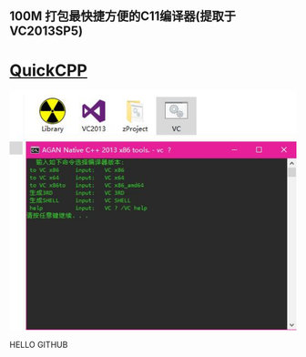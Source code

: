 

## 100M 打包最快捷方便的C11编译器(提取于VC2013SP5)

# [QuickCPP](https://github.com/xhamigua/bin/raw/master/ATool/QuickCP_git.exe) 

![Image text](IMG/QuickCPP.jpg)

HELLO GITHUB



